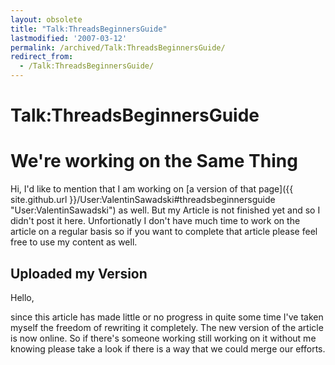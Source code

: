 ```yaml
---
layout: obsolete
title: "Talk:ThreadsBeginnersGuide"
lastmodified: '2007-03-12'
permalink: /archived/Talk:ThreadsBeginnersGuide/
redirect_from:
  - /Talk:ThreadsBeginnersGuide/
---
```


Talk:ThreadsBeginnersGuide
==========================

We're working on the Same Thing
===============================

Hi, I'd like to mention that I am working on [a version of that page]({{ site.github.url }}/User:ValentinSawadski#threadsbeginnersguide "User:ValentinSawadski") as well. But my Article is not finished yet and so I didn't post it here. Unfortionatly I don't have much time to work on the article on a regular basis so if you want to complete that article please feel free to use my content as well.

Uploaded my Version
-------------------

Hello,

since this article has made little or no progress in quite some time I've taken myself the freedom of rewriting it completely. The new version of the article is now online. So if there's someone working still working on it without me knowing please take a look if there is a way that we could merge our efforts.

